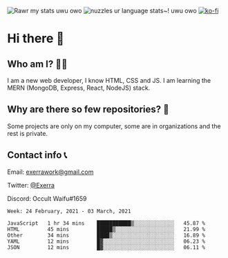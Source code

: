 ![Rawr my stats uwu owo](https://github-readme-stats.vercel.app/api?username=Exerra&show_icons=true&theme=buefy)
![nuzzles ur language stats~! uwu owo](https://github-readme-stats.vercel.app/api/top-langs/?username=Exerra&layout=compact)
[![ko-fi](https://www.ko-fi.com/img/githubbutton_sm.svg)](https://ko-fi.com/X8X130H96)
# Hi there 👋
## Who am I? 🙋‍♀️
I am a new web developer, I know HTML, CSS and JS. I am learning the MERN (MongoDB, Express, React, NodeJS) stack.
## Why are there so few repositories? 🤔
Some projects are only on my computer, some are in organizations and the rest is private.
## Contact info 📞
Email: [exerrawork@gmail.com](mailto:exerrawork@gmail.com)

Twitter: [@Exerra](https://twitter.com/exerra)

Discord: Occult Waifu#1659

<!--START_SECTION:waka-->
```text
Week: 24 February, 2021 - 03 March, 2021

JavaScript   1 hr 34 mins    ███████████▒░░░░░░░░░░░░░   45.87 % 
HTML         45 mins         █████▒░░░░░░░░░░░░░░░░░░░   21.99 % 
Other        34 mins         ████▒░░░░░░░░░░░░░░░░░░░░   16.89 % 
YAML         12 mins         █▓░░░░░░░░░░░░░░░░░░░░░░░   06.23 % 
JSON         12 mins         █▓░░░░░░░░░░░░░░░░░░░░░░░   06.11 % 
```
<!--END_SECTION:waka-->

